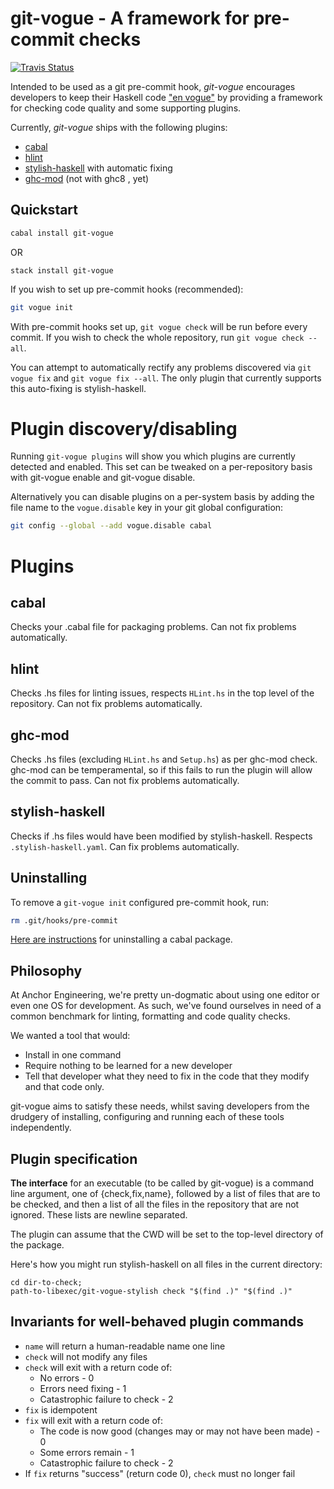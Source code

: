 git-vogue - A framework for pre-commit checks 
=========================================================

[![Travis Status](http://travis-ci.org/christian-marie/git-vogue.png?branch=master)](https://travis-ci.org/christian-marie/git-vogue)

Intended to be used as a git pre-commit hook, *git-vogue* encourages developers
to keep their Haskell code ["en vogue"][1] by providing a framework for
checking code quality and some supporting plugins.

Currently, *git-vogue* ships with the following plugins:

* [cabal][6]
* [hlint][2]
* [stylish-haskell][4] with automatic fixing
* [ghc-mod][5] (not with ghc8 , yet)

[1]: https://www.youtube.com/watch?v=GuJQSAiODqI
[2]: http://hackage.haskell.org/package/hlint
[4]: https://hackage.haskell.org/package/stylish-haskell
[5]: https://hackage.haskell.org/package/ghc-mod
[6]: https://hackage.haskell.org/package/Cabal

Quickstart
----------

```bash
cabal install git-vogue
```

OR

```
stack install git-vogue
```

If you wish to set up pre-commit hooks (recommended):

```bash
git vogue init
```

With pre-commit hooks set up, `git vogue check` will be run before every
commit. If you wish to check the whole repository, run `git vogue check --all`.

You can attempt to automatically rectify any problems discovered via `git vogue
fix` and `git vogue fix --all`. The only plugin that currently supports this
auto-fixing is stylish-haskell.

# Plugin discovery/disabling

Running `git-vogue plugins` will show you which plugins are currently detected
and enabled. This set can be tweaked on a per-repository basis with git-vogue
enable and git-vogue disable.

Alternatively you can disable plugins on a per-system basis by adding the file
name to the `vogue.disable` key in your git global configuration:

````bash
git config --global --add vogue.disable cabal
````

# Plugins

## cabal

Checks your .cabal file for packaging problems. Can not fix problems
automatically.

## hlint

Checks .hs files for linting issues, respects `HLint.hs` in the top level of
the repository. Can not fix problems automatically.

## ghc-mod

Checks .hs files (excluding `HLint.hs` and `Setup.hs`) as per ghc-mod check.
ghc-mod can be temperamental, so if this fails to run the plugin will allow the
commit to pass. Can not fix problems automatically.

## stylish-haskell

Checks if .hs files would have been modified by stylish-haskell. Respects
`.stylish-haskell.yaml`. Can fix problems automatically.

Uninstalling 
------------

To remove a `git-vogue init` configured pre-commit hook, run:

```bash
rm .git/hooks/pre-commit
```

[Here are instructions](https://www.youtube.com/watch?v=4qXD5l-ZlfA) for
uninstalling a cabal package.

Philosophy
---------

At Anchor Engineering, we're pretty un-dogmatic about using one editor or even
one OS for development. As such, we've found ourselves in need of a common
benchmark for linting, formatting and code quality checks.

We wanted a tool that would:

* Install in one command
* Require nothing to be learned for a new developer
* Tell that developer what they need to fix in the code that they modify and
  that code only.

git-vogue aims to satisfy these needs, whilst saving developers from the
drudgery of installing, configuring and running each of these tools
independently.

Plugin specification
-------------------

**The interface** for an executable (to be called by git-vogue) is a command
line argument, one of {check,fix,name}, followed by a list of files that are to
be checked, and then a list of all the files in the repository that are not
ignored. These lists are newline separated. 

The plugin can assume that the CWD will be set to the top-level directory of
the package.

Here's how you might run stylish-haskell on all files in the current directory:

```
cd dir-to-check;
path-to-libexec/git-vogue-stylish check "$(find .)" "$(find .)"
```

## Invariants for well-behaved plugin commands

* `name` will return a human-readable name one line
* `check` will not modify any files
* `check` will exit with a return code of:
    * No errors - 0
    * Errors need fixing - 1
    * Catastrophic failure to check - 2
* `fix` is idempotent
* `fix` will exit with a return code of:
    * The code is now good (changes may or may not have been made) - 0
    * Some errors remain - 1
    * Catastrophic failure to check - 2
* If `fix` returns "success" (return code 0), `check` must no longer fail
